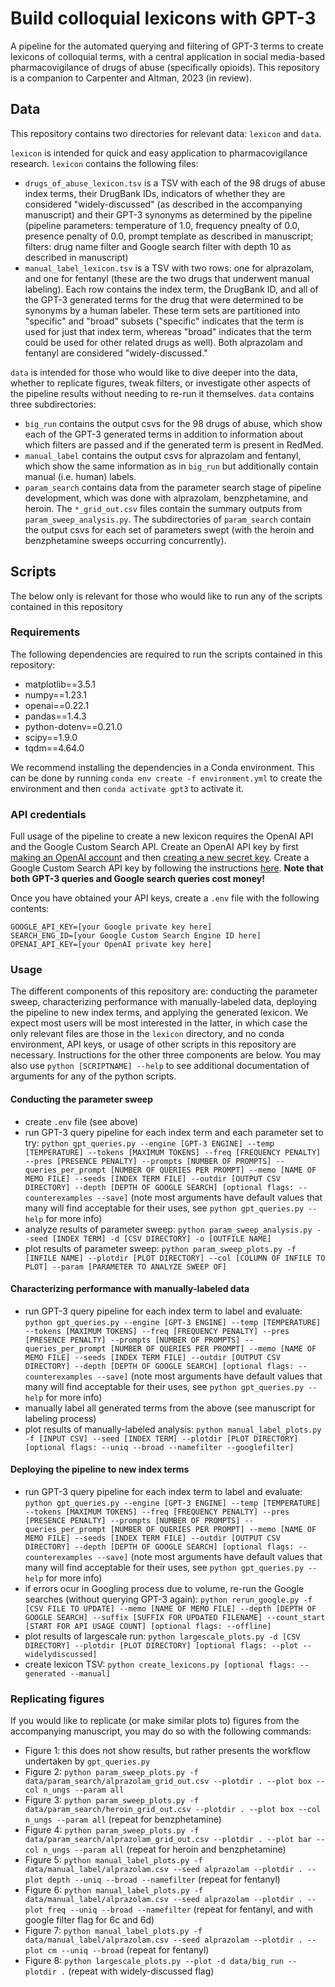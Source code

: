 # Build colloquial lexicons with GPT-3
A pipeline for the automated querying and filtering of GPT-3 terms to create lexicons of colloquial terms, with a central application in social media-based pharmacovigilance of drugs of abuse (specifically opioids). This repository is a companion to Carpenter and Altman, 2023 (in review).

## Data
This repository contains two directories for relevant data: `lexicon` and `data`.

`lexicon` is intended for quick and easy application to pharmacovigilance research. `lexicon` contains the following files:
- `drugs_of_abuse_lexicon.tsv` is a TSV with each of the 98 drugs of abuse index terms, their DrugBank IDs, indicators of whether they are considered "widely-discussed" (as described in the accompanying manuscript) and their GPT-3 synonyms as determined by the pipeline (pipeline parameters: temperature of 1.0, frequency pnealty of 0.0, presence penalty of 0.0, prompt template as described in manuscript; filters: drug name filter and Google search filter with depth 10 as described in manuscript)
- `manual_label_lexicon.tsv` is a TSV with two rows: one for alprazolam, and one for fentanyl (these are the two drugs that underwent manual labeling). Each row contains the index term, the DrugBank ID, and all of the GPT-3 generated terms for the drug that were determined to be synonyms by a human labeler. These term sets are partitioned into "specific" and "broad" subsets ("specific" indicates that the term is used for just that index term, whereas "broad" indicates that the term could be used for other related drugs as well). Both alprazolam and fentanyl are considered "widely-discussed."

`data` is intended for those who would like to dive deeper into the data, whether to replicate figures, tweak filters, or investigate other aspects of the pipeline results without needing to re-run it themselves. `data` contains three subdirectories:
- `big_run` contains the output csvs for the 98 drugs of abuse, which show each of the GPT-3 generated terms in addition to information about which filters are passed and if the generated term is present in RedMed.
- `manual_label` contains the output csvs for alprazolam and fentanyl, which show the same information as in `big_run` but additionally contain manual (i.e. human) labels.
- `param_search` contains data from the parameter search stage of pipeline development, which was done with alprazolam, benzphetamine, and heroin. The `*_grid_out.csv` files contain the summary outputs from `param_sweep_analysis.py`. The subdirectories of `param_search` contain the output csvs for each set of parameters swept (with the heroin and benzphetamine sweeps occurring concurrently).

## Scripts
The below only is relevant for those who would like to run any of the scripts contained in this repository 

### Requirements
The following dependencies are required to run the scripts contained in this repository:
- matplotlib==3.5.1
- numpy==1.23.1
- openai==0.22.1
- pandas==1.4.3
- python-dotenv==0.21.0
- scipy==1.9.0
- tqdm==4.64.0

We recommend installing the dependencies in a Conda environment. This can be done by running `conda env create -f environment.yml` to create the environment and then `conda activate gpt3` to activate it.

### API credentials
Full usage of the pipeline to create a new lexicon requires the OpenAI API and the Google Custom Search API. Create an OpenAI API key by first [making an OpenAI account](https://beta.openai.com/signup) and then [creating a new secret key](https://beta.openai.com/account/api-keys). Create a Google Custom Search API key by following the instructions [here](https://developers.google.com/custom-search/v1/overview). **Note that both GPT-3 queries and Google search queries cost money!**

Once you have obtained your API keys, create a `.env` file with the following contents:

```
GOOGLE_API_KEY=[your Google private key here]
SEARCH_ENG_ID=[your Google Custom Search Engine ID here]
OPENAI_API_KEY=[your OpenAI private key here]
```

### Usage
The different components of this repository are: conducting the parameter sweep, characterizing performance with manually-labeled data, deploying the pipeline to new index terms, and applying the generated lexicon. We expect most users will be most interested in the latter, in which case the only relevant files are those in the `lexicon` directory, and no conda environment, API keys, or usage of other scripts in this repository are necessary. Instructions for the other three components are below. You may also use `python [SCRIPTNAME] --help` to see additional documentation of arguments for any of the python scripts.

#### Conducting the parameter sweep
- create `.env` file (see above)
- run GPT-3 query pipeline for each index term and each parameter set to try: `python gpt_queries.py --engine [GPT-3 ENGINE] --temp [TEMPERATURE] --tokens [MAXIMUM TOKENS] --freq [FREQUENCY PENALTY] --pres [PRESENCE PENALTY] --prompts [NUMBER OF PROMPTS] --queries_per_prompt [NUMBER OF QUERIES PER PROMPT] --memo [NAME OF MEMO FILE] --seeds [INDEX TERM FILE] --outdir [OUTPUT CSV DIRECTORY] --depth [DEPTH OF GOOGLE SEARCH] [optional flags: --counterexamples --save]` (note most arguments have default values that many will find acceptable for their uses, see `python gpt_queries.py --help` for more info)
- analyze results of parameter sweep: `python param_sweep_analysis.py --seed [INDEX TERM] -d [CSV DIRECTORY] -o [OUTFILE NAME]`
- plot results of parameter sweep: `python param_sweep_plots.py -f [INFILE NAME] --plotdir [PLOT DIRECTORY] --col [COLUMN OF INFILE TO PLOT] --param [PARAMETER TO ANALYZE SWEEP OF]`

#### Characterizing performance with manually-labeled data
- run GPT-3 query pipeline for each index term to label and evaluate: `python gpt_queries.py --engine [GPT-3 ENGINE] --temp [TEMPERATURE] --tokens [MAXIMUM TOKENS] --freq [FREQUENCY PENALTY] --pres [PRESENCE PENALTY] --prompts [NUMBER OF PROMPTS] --queries_per_prompt [NUMBER OF QUERIES PER PROMPT] --memo [NAME OF MEMO FILE] --seeds [INDEX TERM FILE] --outdir [OUTPUT CSV DIRECTORY] --depth [DEPTH OF GOOGLE SEARCH] [optional flags: --counterexamples --save]` (note most arguments have default values that many will find acceptable for their uses, see `python gpt_queries.py --help` for more info)
- manually label all generated terms from the above (see manuscript for labeling process)
- plot results of manually-labeled analysis: `python manual_label_plots.py -f [INPUT CSV] --seed [INDEX TERM] --plotdir [PLOT DIRECTORY] [optional flags: --uniq --broad --namefilter --googlefilter]`

#### Deploying the pipeline to new index terms
- run GPT-3 query pipeline for each index term to label and evaluate: `python gpt_queries.py --engine [GPT-3 ENGINE] --temp [TEMPERATURE] --tokens [MAXIMUM TOKENS] --freq [FREQUENCY PENALTY] --pres [PRESENCE PENALTY] --prompts [NUMBER OF PROMPTS] --queries_per_prompt [NUMBER OF QUERIES PER PROMPT] --memo [NAME OF MEMO FILE] --seeds [INDEX TERM FILE] --outdir [OUTPUT CSV DIRECTORY] --depth [DEPTH OF GOOGLE SEARCH] [optional flags: --counterexamples --save]` (note most arguments have default values that many will find acceptable for their uses, see `python gpt_queries.py --help` for more info)
- if errors ocur in Googling process due to volume, re-run the Google searches (without querying GPT-3 again): `python rerun_google.py -f [CSV FILE TO UPDATE] --memo [NAME OF MEMO FILE] --depth [DEPTH OF GOOGLE SEARCH] --suffix [SUFFIX FOR UPDATED FILENAME] --count_start [START FOR API USAGE COUNT] [optional flags: --offline]`
- plot results of largescale run: `python largescale_plots.py -d [CSV DIRECTORY] --plotdir [PLOT DIRECTORY] [optional flags: --plot --widelydiscussed]`
- create lexicon TSV: `python create_lexicons.py [optional flags: --generated --manual]`

### Replicating figures
If you would like to replicate (or make similar plots to) figures from the accompanying manuscript, you may do so with the following commands:
- Figure 1: this does not show results, but rather presents the workflow undertaken by `gpt_queries.py`
- Figure 2: `python param_sweep_plots.py -f data/param_search/alprazolam_grid_out.csv --plotdir . --plot box --col n_ungs --param all`
- Figure 3: `python param_sweep_plots.py -f data/param_search/heroin_grid_out.csv --plotdir . --plot box --col n_ungs --param all` (repeat for benzphetamine)
- Figure 4: `python param_sweep_plots.py -f data/param_search/alprazolam_grid_out.csv --plotdir . --plot bar --col n_ungs --param all` (repeat for heroin and benzphetamine)
- Figure 5: `python manual_label_plots.py -f data/manual_label/alprazolam.csv --seed alprazolam --plotdir . --plot depth --uniq --broad --namefilter` (repeat for fentanyl)
- Figure 6: `python manual_label_plots.py -f data/manual_label/alprazolam.csv --seed alprazolam --plotdir . --plot freq --uniq --broad --namefilter` (repeat for fentanyl, and with google filter flag for 6c and 6d)
- Figure 7: `python manual_label_plots.py -f data/manual_label/alprazolam.csv --seed alprazolam --plotdir . --plot cm --uniq --broad` (repeat for fentanyl)
- Figure 8: `python largescale_plots.py --plot -d data/big_run --plotdir .` (repeat with widely-discussed flag)
